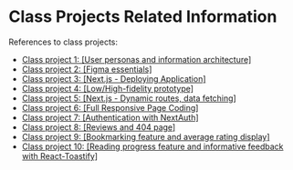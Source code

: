 # Class Projects Related Information

References to class projects:

- [Class project 1: [User personas and information architecture]](/class-projects/class-project-1/)
- [Class project 2: [Figma essentials]](/class-projects/class-project-2/)
- [Class project 3: [Next.js - Deploying Application]](/class-projects/class-project-3/)
- [Class project 4: [Low/High-fidelity prototype]](/class-projects/class-project-4/)
- [Class project 5: [Next.js - Dynamic routes, data fetching]](/class-projects/class-project-5/)
- [Class project 6: [Full Responsive Page Coding]](/class-projects/class-project-6/)
- [Class project 7: [Authentication with NextAuth]](/class-projects/class-project-7/)
- [Class project 8: [Reviews and 404 page]](/class-projects/class-project-8/)
- [Class project 9: [Bookmarking feature and average rating display]](/class-projects/class-project-9/)
- [Class project 10: [Reading progress feature and informative feedback with React-Toastify]](/class-projects/class-project-10/)
